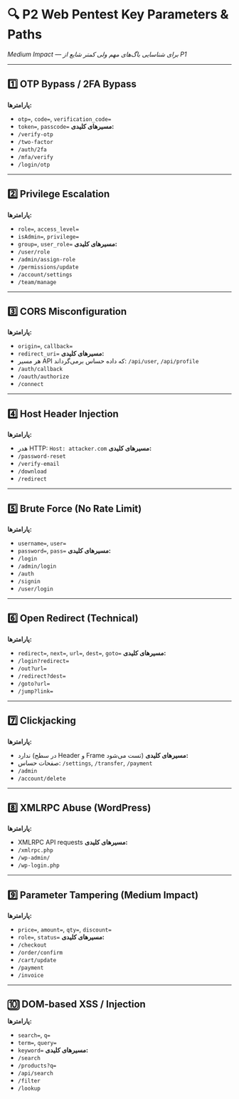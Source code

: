 # 🔍 P2 Web Pentest Key Parameters & Paths
*Medium Impact — برای شناسایی باگ‌های مهم ولی کمتر شایع از P1*

---

## 1️⃣ OTP Bypass / 2FA Bypass
**پارامترها:**
- `otp=`, `code=`, `verification_code=`
- `token=`, `passcode=`
**مسیرهای کلیدی:**
- `/verify-otp`
- `/two-factor`
- `/auth/2fa`
- `/mfa/verify`
- `/login/otp`

---

## 2️⃣ Privilege Escalation
**پارامترها:**
- `role=`, `access_level=`
- `isAdmin=`, `privilege=`
- `group=`, `user_role=`
**مسیرهای کلیدی:**
- `/user/role`
- `/admin/assign-role`
- `/permissions/update`
- `/account/settings`
- `/team/manage`

---

## 3️⃣ CORS Misconfiguration
**پارامترها:**
- `origin=`, `callback=`
- `redirect_uri=`
**مسیرهای کلیدی:**
- هر مسیر API که داده حساس برمی‌گرداند: `/api/user`, `/api/profile`
- `/auth/callback`
- `/oauth/authorize`
- `/connect`

---

## 4️⃣ Host Header Injection
**پارامترها:**
- هدر HTTP: `Host: attacker.com`
**مسیرهای کلیدی:**
- `/password-reset`
- `/verify-email`
- `/download`
- `/redirect`

---

## 5️⃣ Brute Force (No Rate Limit)
**پارامترها:**
- `username=`, `user=`
- `password=`, `pass=`
**مسیرهای کلیدی:**
- `/login`
- `/admin/login`
- `/auth`
- `/signin`
- `/user/login`

---

## 6️⃣ Open Redirect (Technical)
**پارامترها:**
- `redirect=`, `next=`, `url=`, `dest=`, `goto=`
**مسیرهای کلیدی:**
- `/login?redirect=`
- `/out?url=`
- `/redirect?dest=`
- `/goto?url=`
- `/jump?link=`

---

## 7️⃣ Clickjacking
**پارامترها:**
- ندارد (در سطح Header و Frame تست می‌شود)
**مسیرهای کلیدی:**
- صفحات حساس: `/settings`, `/transfer`, `/payment`
- `/admin`
- `/account/delete`

---

## 8️⃣ XMLRPC Abuse (WordPress)
**پارامترها:**
- XMLRPC API requests
**مسیرهای کلیدی:**
- `/xmlrpc.php`
- `/wp-admin/`
- `/wp-login.php`

---

## 9️⃣ Parameter Tampering (Medium Impact)
**پارامترها:**
- `price=`, `amount=`, `qty=`, `discount=`
- `role=`, `status=`
**مسیرهای کلیدی:**
- `/checkout`
- `/order/confirm`
- `/cart/update`
- `/payment`
- `/invoice`

---

## 🔟 DOM-based XSS / Injection
**پارامترها:**
- `search=`, `q=`
- `term=`, `query=`
- `keyword=`
**مسیرهای کلیدی:**
- `/search`
- `/products?q=`
- `/api/search`
- `/filter`
- `/lookup`
